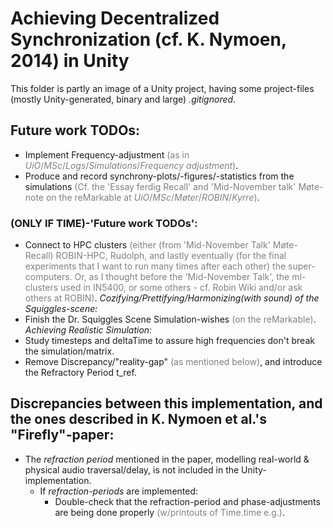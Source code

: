 # Achieving Decentralized Synchronization (cf. K. Nymoen, 2014) in Unity
This folder is partly an image of a Unity project, having some project-files (mostly Unity-generated, binary and large) _.gitignored_.

## Future work TODOs:
* Implement Frequency-adjustment <span style="color:gray">(as in _UiO_/_MSc_/_Logs_/_Simulations_/_Frequency adjustment_)</span>.
* Produce and record synchrony-plots/-figures/-statistics from the simulations <span style="color:gray">(Cf. the 'Essay ferdig Recall' and 'Mid-November talk' Møte-note on the reMarkable at _UiO_/_MSc_/_Møter_/_ROBIN_/_Kyrre_)</span>.

### (ONLY IF TIME)-'Future work TODOs':
* Connect to HPC clusters <span style="color:gray">(either (from 'Mid-November Talk' Møte-Recall) ROBIN-HPC, Rudolph, and lastly eventually (for the final experiments that I want to run many times after each other) the super-computers. Or, as I thought before the 'Mid-November Talk', the ml-clusters used in IN5400, or some others - cf. Robin Wiki and/or ask others at ROBIN)</span>.
*Cozifying/Prettifying/Harmonizing(with sound) of the Squiggles-scene:*
* Finish the Dr. Squiggles Scene Simulation-wishes <span style="color:gray">(on the reMarkable)</span>.
*Achieving Realistic Simulation:*
* Study timesteps and deltaTime to assure high frequencies don't break the simulation/matrix.
* Remove Discrepancy/"reality-gap" <span style="color:gray">(as mentioned below)</span>, and introduce the Refractory Period t_ref.

## Discrepancies between this implementation, and the ones described in K. Nymoen et al.'s "Firefly"-paper:
* The *refraction period* mentioned in the paper, modelling real-world & physical audio traversal/delay, is not included in the Unity-implementation.
  + If *refraction-periods* are implemented:
    - Double-check that the refraction-period and phase-adjustments are being done properly <span style="color:gray">(w/printouts of Time.time e.g.)</span>.
